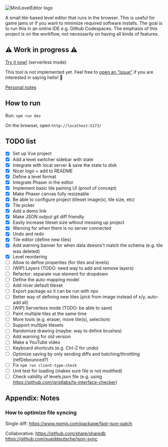 ![MiniLevelEditor logo](https://github.com/zommerfelds/MiniLevelEditor/assets/1260622/836f77d4-d812-47bd-84da-aa27372138de)

A small tile-based level editor that runs in the browser. This is useful for game jams or if you want to minimize required software installs. The goal is to run this in an online IDE e.g. Github Codespaces. The emphasis of this project is on the workflow, not necessarily on having all kinds of features.

## ⚠️ Work in progress ⚠️

[Try it now!](https://zommerfelds.github.io/MiniLevelEditor/) (serverless mode)

This tool is not implemented yet. Feel free to [open an "issue"](https://github.com/zommerfelds/MiniLevelEditor/issues/new) if you are interested in saying hello! 🙂

[Personal notes](https://docs.google.com/document/d/1PNKyq5fczIWapZl0H0cRPSAIOZsfjAB2MmLjjtfKcmM/edit#heading=h.4z0ttusyscsq)

## How to run

Run: `npm run dev`

On the browser, open `http://localhost:5173/`

## TODO list

- [x] Set up Vue project
- [x] Add a level switcher sidebar with state
- [x] Integrate with local server & save the state to disk
- [x] Nicer logo + add to README
- [x] Define a level format
- [x] Integrate Phaser in the editor
- [x] Implement basic tile paining UI (proof of concept)
- [x] Make Phaser canvas fully resizeable
- [x] Be able to configure project (tileset image(s), tile size, etc)
- [x] Tile picker
- [x] Add a demo link
- [x] Make JSON output git diff friendly
- [x] Easily increase tileset size wthout messing up project
- [x] Warning for when there is no server connected
- [x] Undo and redo
- [x] Tile editor (define new tiles)
- [x] Add warning banner for when data doesns't match the schema (e.g. tile was deleted)
- [x] Level reordering
- [ ] Allow to define properties (for tiles and levels)
- [ ] [WIP] Layers (TODO: need way to add and remove layers)
- [ ] Refactor: separate vue element for dropdown
- [ ] Define the auto-mapping model
- [ ] Add nicer default tileset
- [ ] Export package so it can be run with npx
- [ ] Better way of defining new tiles (pick from image instead of x/y, auto-add all)
- [ ] [WIP] Serverless mode (TODO: be able to save)
- [ ] Paint multiple tiles at the same time
- [ ] More tools (e.g. eraser, move tile(s), selection)
- [ ] Support multiple tilesets
- [ ] Randomize drawing (maybe: way to define brushes)
- [ ] Add warning for old version
- [ ] Make a YouTube video
- [ ] Keyboard shortcuts (e.g. Ctrl-Z for undo)
- [ ] Optimize saving by only sending diffs and batching/throttling (refDebounced?)
- [ ] Fix `npm run client-type-check`
- [ ] Unit test for loading (makes sure file is not modified)
- [ ] Check validity of levels.json file (e.g. using https://github.com/gristlabs/ts-interface-checker)

## Appendix: Notes

### How to optimize file syncing

Single diff:
https://www.npmjs.com/package/fast-json-patch

Collaborative:
https://github.com/share/sharedb
https://github.com/sueddeutsche/json-sync
